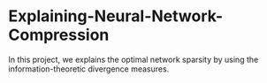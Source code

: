 # Explaining-Neural-Network-Compression
In this project, we explains the optimal network sparsity by using the information-theoretic divergence measures.

